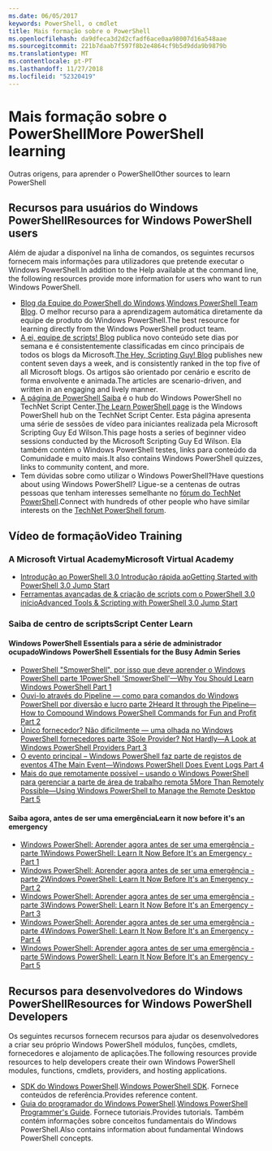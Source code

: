 ```yaml
---
ms.date: 06/05/2017
keywords: PowerShell, o cmdlet
title: Mais formação sobre o PowerShell
ms.openlocfilehash: da9dfeca3d2d2cfadf6ace0aa98007d16a548aae
ms.sourcegitcommit: 221b7daab7f597f8b2e4864cf9b5d9dda9b9879b
ms.translationtype: MT
ms.contentlocale: pt-PT
ms.lasthandoff: 11/27/2018
ms.locfileid: "52320419"
---
```

# <a name="more-powershell-learning"></a><span data-ttu-id="bcfcc-103">Mais formação sobre o PowerShell</span><span class="sxs-lookup"><span data-stu-id="bcfcc-103">More PowerShell learning</span></span>

<span data-ttu-id="bcfcc-104">Outras origens, para aprender o PowerShell</span><span class="sxs-lookup"><span data-stu-id="bcfcc-104">Other sources to learn PowerShell</span></span>

## <a name="resources-for-windows-powershell-users"></a><span data-ttu-id="bcfcc-105">Recursos para usuários do Windows PowerShell</span><span class="sxs-lookup"><span data-stu-id="bcfcc-105">Resources for Windows PowerShell users</span></span>

<span data-ttu-id="bcfcc-106">Além de ajudar a disponível na linha de comandos, os seguintes recursos fornecem mais informações para utilizadores que pretende executar o Windows PowerShell.</span><span class="sxs-lookup"><span data-stu-id="bcfcc-106">In addition to the Help available at the command line, the following resources provide more information for users who want to run Windows PowerShell.</span></span>

- <span data-ttu-id="bcfcc-107">[Blog da Equipe do PowerShell do Windows](https://blogs.msdn.microsoft.com/powershell/).</span><span class="sxs-lookup"><span data-stu-id="bcfcc-107">[Windows PowerShell Team Blog](https://blogs.msdn.microsoft.com/powershell/).</span></span> <span data-ttu-id="bcfcc-108">O melhor recurso para a aprendizagem automática diretamente da equipe de produto do Windows PowerShell.</span><span class="sxs-lookup"><span data-stu-id="bcfcc-108">The best resource for learning directly from the Windows PowerShell product team.</span></span>
- <span data-ttu-id="bcfcc-109">[A ei, equipe de scripts! Blog](https://blogs.technet.microsoft.com/heyscriptingguy/) publica novo conteúdo sete dias por semana e é consistentemente classificadas em cinco principais de todos os blogs da Microsoft.</span><span class="sxs-lookup"><span data-stu-id="bcfcc-109">[The Hey, Scripting Guy! Blog](https://blogs.technet.microsoft.com/heyscriptingguy/) publishes new content seven days a week, and is consistently ranked in the top five of all Microsoft blogs.</span></span> <span data-ttu-id="bcfcc-110">Os artigos são orientado por cenário e escrito de forma envolvente e animada.</span><span class="sxs-lookup"><span data-stu-id="bcfcc-110">The articles are scenario-driven, and written in an engaging and lively manner.</span></span>
- <span data-ttu-id="bcfcc-111">[A página de PowerShell Saiba](https://blogs.technet.microsoft.com/heyscriptingguy/2015/01/04/weekend-scripter-the-best-ways-to-learn-powershell/) é o hub do Windows PowerShell no TechNet Script Center.</span><span class="sxs-lookup"><span data-stu-id="bcfcc-111">[The Learn PowerShell page](https://blogs.technet.microsoft.com/heyscriptingguy/2015/01/04/weekend-scripter-the-best-ways-to-learn-powershell/) is the Windows PowerShell hub on the TechNet Script Center.</span></span> <span data-ttu-id="bcfcc-112">Esta página apresenta uma série de sessões de vídeo para iniciantes realizada pela Microsoft Scripting Guy Ed Wilson.</span><span class="sxs-lookup"><span data-stu-id="bcfcc-112">This page hosts a series of beginner video sessions conducted by the Microsoft Scripting Guy Ed Wilson.</span></span> <span data-ttu-id="bcfcc-113">Ela também contém o Windows PowerShell testes, links para conteúdo da Comunidade e muito mais.</span><span class="sxs-lookup"><span data-stu-id="bcfcc-113">It also contains Windows PowerShell quizzes, links to community content, and more.</span></span>
- <span data-ttu-id="bcfcc-114">Tem dúvidas sobre como utilizar o Windows PowerShell?</span><span class="sxs-lookup"><span data-stu-id="bcfcc-114">Have questions about using Windows PowerShell?</span></span> <span data-ttu-id="bcfcc-115">Ligue-se a centenas de outras pessoas que tenham interesses semelhante no [fórum do TechNet PowerShell](https://social.technet.microsoft.com/Forums/home?forum=winserverpowershell).</span><span class="sxs-lookup"><span data-stu-id="bcfcc-115">Connect with hundreds of other people who have similar interests on the [TechNet PowerShell forum](https://social.technet.microsoft.com/Forums/home?forum=winserverpowershell).</span></span>

## <a name="video-training"></a><span data-ttu-id="bcfcc-116">Vídeo de formação</span><span class="sxs-lookup"><span data-stu-id="bcfcc-116">Video Training</span></span>

### <a name="microsoft-virtual-academy"></a><span data-ttu-id="bcfcc-117">A Microsoft Virtual Academy</span><span class="sxs-lookup"><span data-stu-id="bcfcc-117">Microsoft Virtual Academy</span></span>

- [<span data-ttu-id="bcfcc-118">Introdução ao PowerShell 3.0 Introdução rápida ao</span><span class="sxs-lookup"><span data-stu-id="bcfcc-118">Getting Started with PowerShell 3.0 Jump Start</span></span>](https://mva.microsoft.com/en-US/training-courses/getting-started-with-powershell-30-jump-start-8276)
- [<span data-ttu-id="bcfcc-119">Ferramentas avançadas de & criação de scripts com o PowerShell 3.0 início</span><span class="sxs-lookup"><span data-stu-id="bcfcc-119">Advanced Tools & Scripting with PowerShell 3.0 Jump Start</span></span>](https://mva.microsoft.com/en-US/training-courses/advanced-tools-scripting-with-powershell-30-jump-start-8277)

### <a name="script-center-learn"></a><span data-ttu-id="bcfcc-120">Saiba de centro de scripts</span><span class="sxs-lookup"><span data-stu-id="bcfcc-120">Script Center Learn</span></span>

#### <a name="windows-powershell-essentials-for-the-busy-admin-series"></a><span data-ttu-id="bcfcc-121">Windows PowerShell Essentials para a série de administrador ocupado</span><span class="sxs-lookup"><span data-stu-id="bcfcc-121">Windows PowerShell Essentials for the Busy Admin Series</span></span>

- [<span data-ttu-id="bcfcc-122">PowerShell "SmowerShell", por isso que deve aprender o Windows PowerShell parte 1</span><span class="sxs-lookup"><span data-stu-id="bcfcc-122">PowerShell 'SmowerShell'—Why You Should Learn Windows PowerShell Part 1</span></span>](https://dlbmodigital.microsoft.com/webcasts/wmv/23976_Dnl_L.wmv)
- [<span data-ttu-id="bcfcc-123">Ouvi-lo através do Pipeline — como para comandos do Windows PowerShell por diversão e lucro parte 2</span><span class="sxs-lookup"><span data-stu-id="bcfcc-123">Heard It through the Pipeline—How to Compound Windows PowerShell Commands for Fun and Profit Part 2</span></span>](https://dlbmodigital.microsoft.com/webcasts/wmv/23977_Dnl_L.wmv)
- [<span data-ttu-id="bcfcc-124">Único fornecedor? Não dificilmente — uma olhada no Windows PowerShell fornecedores parte 3</span><span class="sxs-lookup"><span data-stu-id="bcfcc-124">Sole Provider? Not Hardly—A Look at Windows PowerShell Providers Part 3</span></span>](https://dlbmodigital.microsoft.com/webcasts/wmv/23978_Dnl_L.wmv)
- [<span data-ttu-id="bcfcc-125">O evento principal – Windows PowerShell faz parte de registos de eventos 4</span><span class="sxs-lookup"><span data-stu-id="bcfcc-125">The Main Event—Windows PowerShell Does Event Logs Part 4</span></span>](https://dlbmodigital.microsoft.com/webcasts/wmv/23979_Dnl_L.wmv)
- [<span data-ttu-id="bcfcc-126">Mais do que remotamente possível – usando o Windows PowerShell para gerenciar a parte de área de trabalho remota 5</span><span class="sxs-lookup"><span data-stu-id="bcfcc-126">More Than Remotely Possible—Using Windows PowerShell to Manage the Remote Desktop Part 5</span></span>](https://dlbmodigital.microsoft.com/webcasts/wmv/23980_Dnl_L.wmv)

#### <a name="learn-it-now-before-its-an-emergency"></a><span data-ttu-id="bcfcc-127">Saiba agora, antes de ser uma emergência</span><span class="sxs-lookup"><span data-stu-id="bcfcc-127">Learn it now before it's an emergency</span></span>

- [<span data-ttu-id="bcfcc-128">Windows PowerShell: Aprender agora antes de ser uma emergência - parte 1</span><span class="sxs-lookup"><span data-stu-id="bcfcc-128">Windows PowerShell: Learn It Now Before It's an Emergency - Part 1</span></span>](https://dlbmodigital.microsoft.com/webcasts/wmv/1032481530_Dnl_L.wmv)
- [<span data-ttu-id="bcfcc-129">Windows PowerShell: Aprender agora antes de ser uma emergência - parte 2</span><span class="sxs-lookup"><span data-stu-id="bcfcc-129">Windows PowerShell: Learn It Now Before It's an Emergency - Part 2</span></span>](https://dlbmodigital.microsoft.com/webcasts/wmv/1032481542_Dnl_L.wmv)
- [<span data-ttu-id="bcfcc-130">Windows PowerShell: Aprender agora antes de ser uma emergência - parte 3</span><span class="sxs-lookup"><span data-stu-id="bcfcc-130">Windows PowerShell: Learn It Now Before It's an Emergency - Part 3</span></span>](https://dlbmodigital.microsoft.com/webcasts/wmv/1032481548_Dnl_L.wmv)
- [<span data-ttu-id="bcfcc-131">Windows PowerShell: Aprender agora antes de ser uma emergência - parte 4</span><span class="sxs-lookup"><span data-stu-id="bcfcc-131">Windows PowerShell: Learn It Now Before It's an Emergency - Part 4</span></span>](https://dlbmodigital.microsoft.com/webcasts/wmv/1032481552_Dnl_L.wmv)
- [<span data-ttu-id="bcfcc-132">Windows PowerShell: Aprender agora antes de ser uma emergência - parte 5</span><span class="sxs-lookup"><span data-stu-id="bcfcc-132">Windows PowerShell: Learn It Now Before It's an Emergency - Part 5</span></span>](https://dlbmodigital.microsoft.com/webcasts/wmv/1032481554_Dnl_L.wmv)

## <a name="resources-for-windows-powershell-developers"></a><span data-ttu-id="bcfcc-133">Recursos para desenvolvedores do Windows PowerShell</span><span class="sxs-lookup"><span data-stu-id="bcfcc-133">Resources for Windows PowerShell Developers</span></span>

<span data-ttu-id="bcfcc-134">Os seguintes recursos fornecem recursos para ajudar os desenvolvedores a criar seu próprio Windows PowerShell módulos, funções, cmdlets, fornecedores e alojamento de aplicações.</span><span class="sxs-lookup"><span data-stu-id="bcfcc-134">The following resources provide resources to help developers create their own Windows PowerShell modules, functions, cmdlets, providers, and hosting applications.</span></span>

- <span data-ttu-id="bcfcc-135">[SDK do Windows PowerShell](https://go.microsoft.com/fwlink/p/?LinkID=89595).</span><span class="sxs-lookup"><span data-stu-id="bcfcc-135">[Windows PowerShell SDK](https://go.microsoft.com/fwlink/p/?LinkID=89595).</span></span> <span data-ttu-id="bcfcc-136">Fornece conteúdos de referência.</span><span class="sxs-lookup"><span data-stu-id="bcfcc-136">Provides reference content.</span></span>
- <span data-ttu-id="bcfcc-137">[Guia do programador do Windows PowerShell](https://go.microsoft.com/fwlink/p/?LinkID=89596).</span><span class="sxs-lookup"><span data-stu-id="bcfcc-137">[Windows PowerShell Programmer's Guide](https://go.microsoft.com/fwlink/p/?LinkID=89596).</span></span> <span data-ttu-id="bcfcc-138">Fornece tutoriais.</span><span class="sxs-lookup"><span data-stu-id="bcfcc-138">Provides tutorials.</span></span> <span data-ttu-id="bcfcc-139">Também contém informações sobre conceitos fundamentais do Windows PowerShell.</span><span class="sxs-lookup"><span data-stu-id="bcfcc-139">Also contains information about fundamental Windows PowerShell concepts.</span></span>
